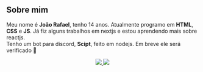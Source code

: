 ## Sobre mim

Meu nome é **João Rafael**, tenho 14 anos. Atualmente programo em **HTML**, **CSS** e **JS**. Já fiz alguns trabalhos em nextjs e estou aprendendo mais sobre reactjs.<br>Tenho um bot para discord, **Scipt**, feito em nodejs. Em breve ele será verificado 🧡

<p align = "center">
  <a href="https://github.com/joaorceschini/">
    <img src = "https://github-readme-stats.vercel.app/api?username=joaorceschini&show_icons=true&theme=dark&line_height=27">
    <img src = "https://github-readme-stats.vercel.app/api/top-langs/?username=joaorceschini&layout=demo&theme=dark">
  </a>
</p>
